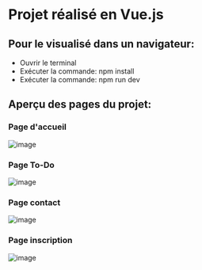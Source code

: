 # Projet réalisé en Vue.js

## Pour le visualisé dans un navigateur:
- Ouvrir le terminal
- Exécuter la commande: npm install
- Exécuter la commande: npm run dev

## Aperçu des pages du projet:

### Page d'accueil
![image](https://github.com/SL-Webdesign/Cours-Vue.js/assets/128183332/04f3b409-d8ea-4ae2-a399-55ee91a34828)

### Page To-Do
![image](https://github.com/SL-Webdesign/Cours-Vue.js/assets/128183332/17f19113-d71f-4e8b-ac48-7afdbcbcd287)

### Page contact
![image](https://github.com/SL-Webdesign/Cours-Vue.js/assets/128183332/c451af18-a89c-47b3-80e0-37dbe41d3f25)

### Page inscription
![image](https://github.com/SL-Webdesign/Cours-Vue.js/assets/128183332/6977e67f-7043-47b6-aa38-d2aadf806711)

